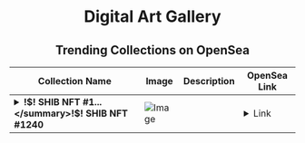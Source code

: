 <div align="center">

# Digital Art Gallery

## Trending Collections on OpenSea

| Collection Name                       | Image                                                                                     | Description                       | OpenSea Link                                                                                          |
|---------------------------------------|-------------------------------------------------------------------------------------------|-----------------------------------|--------------------------------------------------------------------------------------------------------|
| **<details><summary>!$! SHIB NFT #1...</summary>!$! SHIB NFT #1240</details>** | ![Image](https://i.seadn.io/s/raw/files/7e6a58ce479834ffeee042b585257dea.jpg?w=500&auto=format?w=200&auto=format) |  | <details><summary>Link</summary>[!$! SHIB NFT #1240](https://opensea.io/collection/shib-nft-1240)</details> |

</div>